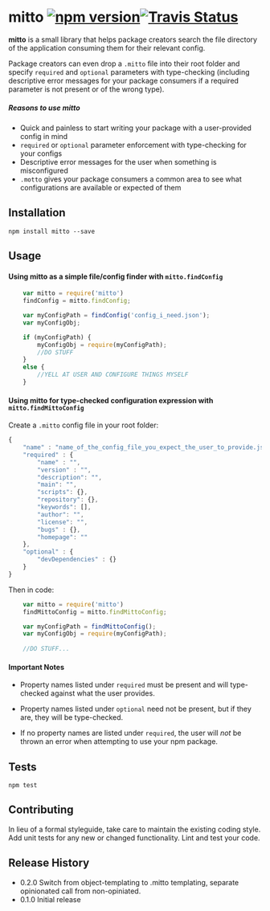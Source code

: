 mitto <a href="https://www.npmjs.com/package/mitto"><img alt="npm version" src="https://img.shields.io/npm/v/mitto.svg"></a><a href="https://travis-ci.org/dggriffin/mitto"><img alt="Travis Status" src="https://travis-ci.org/dggriffin/mitto.svg?branch=master"></a>
=========

**mitto** is a small library that helps package creators search the file directory of the application consuming them for their relevant config.

Package creators can even drop a `.mitto` file into their root folder and specify `required` and `optional` parameters with type-checking (including descriptive error messages for your package consumers if a required parameter is not present or of the wrong type).

##### Reasons to use mitto
* Quick and painless to start writing your package with a user-provided config in mind
* `required` or `optional` parameter enforcement with type-checking for your configs
* Descriptive error messages for the user when something is misconfigured
* `.motto` gives your package consumers a common area to see what configurations are available or expected of them

## Installation

	npm install mitto --save

## Usage
#### Using mitto as a simple file/config finder with `mitto.findConfig`
```javascript
	var mitto = require('mitto')
	findConfig = mitto.findConfig;

	var myConfigPath = findConfig('config_i_need.json');
	var myConfigObj;

	if (myConfigPath) {
		myConfigObj = require(myConfigPath);
		//DO STUFF
	}
	else {
		//YELL AT USER AND CONFIGURE THINGS MYSELF
	}
```

#### Using mitto for type-checked configuration expression with `mitto.findMittoConfig`
Create a `.mitto` config file in your root folder:
```javascript
{
	"name" : "name_of_the_config_file_you_expect_the_user_to_provide.json"
	"required" : {
		"name" : "",
		"version" : "",
		"description": "",
		"main": "",
		"scripts": {},
		"repository": {},
		"keywords": [],
		"author": "",
		"license": "",
		"bugs" : {},
		"homepage": ""
	},
	"optional" : {
		"devDependencies" : {}
	}
}
```
Then in code:
```javascript
	var mitto = require('mitto')
	findMittoConfig = mitto.findMittoConfig;

	var myConfigPath = findMittoConfig();
	var myConfigObj = require(myConfigPath);
	
	//DO STUFF...
```

#### Important Notes 
* Property names listed under `required` must be present and will type-checked against what the user provides.

* Property names listed under `optional` need not be present, but if they are, they will be type-checked.

* If no property names are listed under `required`, the user will *not* be thrown an error when attempting to use your npm package.

## Tests

	npm test

## Contributing

In lieu of a formal styleguide, take care to maintain the existing coding style.
Add unit tests for any new or changed functionality. Lint and test your code.

## Release History
* 0.2.0 Switch from object-templating to .mitto templating, separate opinionated call from non-opiniated.
* 0.1.0 Initial release
